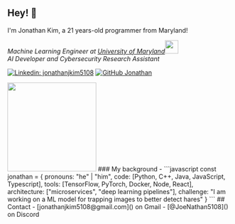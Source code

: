 ## Hey! 👋
I'm Jonathan Kim, a 21 years-old programmer from Maryland!
<p><em>Machine Learning Engineer at <a href="https://www.umd.edu">University of Maryland</a><img src="https://media.giphy.com/media/fYSnHlufseco8Fh93Z/giphy.gif" width="30"></br>AI Developer and Cybersecurity Research Assistant</em></p>

[![Linkedin: jonathanjkim5108](https://img.shields.io/badge/-jonathanjkim5108-blue?style=flat-square&logo=Linkedin&logoColor=white&link=https://www.linkedin.com/in/jonathanjkim5108/)](https://www.linkedin.com/in/jonathanjkim5108/)
[![GitHub Jonathan](https://img.shields.io/github/followers/jonathanjkim5108?label=follow&style=social)](https://github.com/Jonathan5108)

<img src="https://media.giphy.com/media/3oKIPnAiaMCws8nOsE/giphy.gif" width="200"> 
### My background - 
```javascript
const jonathan = {
  pronouns: "he" | "him",
  code: [Python, C++, Java, JavaScript, Typescript],
  tools: [TensorFlow, PyTorch, Docker, Node, React],
  architecture: ["microservices", "deep learning pipelines"],
  challenge: "I am working on a ML model for trapping images to better detect hares"
}
```
## Contact
- [jonathanjkim5108@gmail.com]() on Gmail
- [@JoeNathan5108]() on Discord
